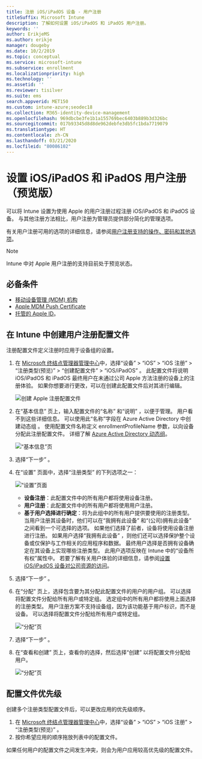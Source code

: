 ```yaml
---
title: 注册 iOS/iPadOS 设备 - 用户注册
titleSuffix: Microsoft Intune
description: 了解如何设置 iOS/iPadOS 和 iPadOS 用户注册。
keywords: ''
author: ErikjeMS
ms.author: erikje
manager: dougeby
ms.date: 10/2/2019
ms.topic: conceptual
ms.service: microsoft-intune
ms.subservice: enrollment
ms.localizationpriority: high
ms.technology: ''
ms.assetid: ''
ms.reviewer: tisilver
ms.suite: ems
search.appverid: MET150
ms.custom: intune-azure;seodec18
ms.collection: M365-identity-device-management
ms.openlocfilehash: 969dbcbe3fe1b1a155769bec6403b889b3d326bc
ms.sourcegitcommit: 017b93345d8d8de962debfe3db5fc1bda7719079
ms.translationtype: HT
ms.contentlocale: zh-CN
ms.lasthandoff: 03/21/2020
ms.locfileid: "80086102"
---
```

# <a name="set-up-iosipados-and-ipados-user-enrollment-preview"></a>设置 iOS/iPadOS 和 iPadOS 用户注册（预览版）

可以将 Intune 设置为使用 Apple 的用户注册过程注册 iOS/iPadOS 和 iPadOS 设备。 与其他注册方法相比，用户注册为管理员提供部分简化的管理选项。

有关用户注册可用的选项的详细信息，请参阅[用户注册支持的操作、密码和其他选项](ios-user-enrollment-supported-actions.md)。

> [!NOTE]
> Intune 中对 Apple 用户注册的支持目前处于预览状态。

## <a name="prerequisites"></a>必备条件
- [移动设备管理 (MDM) 机构](../fundamentals/mdm-authority-set.md)
- [Apple MDM Push Certificate](apple-mdm-push-certificate-get.md)
- [托管的 Apple ID](https://support.apple.com/guide/apple-business-manager/mdm1c9622977/web)。

## <a name="create-a-user-enrollment-profile-in-intune"></a>在 Intune 中创建用户注册配置文件

注册配置文件定义注册时应用于设备组的设置。 

1. 在 [Microsoft 终结点管理器管理中心](https://go.microsoft.com/fwlink/?linkid=2109431)中，选择“设备”   > “iOS”   > “iOS 注册”   > “注册类型(预览)”   > “创建配置文件”   > “iOS/iPadOS”  。 此配置文件将说明 iOS/iPadOS 和 iPadOS 最终用户在未通过公司 Apple 方法注册的设备上的注册体验。 如果你想要进行更改，可以在创建此配置文件后对其进行编辑。

    ![创建 Apple 注册配置文件](./media/ios-user-enrollment/create-profile.png)

2. 在“基本信息”  页上，输入配置文件的“名称”  和“说明”  ，以便于管理。 用户看不到这些详细信息。 可以使用此“名称”字段在 Azure Active Directory 中创建动态组  。 使用配置文件名称定义 enrollmentProfileName 参数，以向设备分配此注册配置文件。 详细了解 [Azure Active Directory 动态组](https://docs.microsoft.com/azure/active-directory/active-directory-groups-dynamic-membership-azure-portal#rules-for-devices)。

    ![“基本信息”页](./media/ios-user-enrollment/basics-page.png)

3. 选择“下一步”  。

4. 在“设置”  页面中，选择“注册类型”  的下列选项之一：

    ![“设置”页面](./media/ios-user-enrollment/settings-page.png)

    - **设备注册**：此配置文件中的所有用户都将使用设备注册。
    - **用户注册**：此配置文件中的所有用户都将使用用户注册。
    - **基于用户选择进行确定**：将为此组中的所有用户提供要使用的注册类型。 当用户注册其设备时，他们可以在“我拥有此设备”  和“(公司)拥有此设备”  之间看到一个可选择的选项。 如果他们选择了前者，设备将使用设备注册进行注册。 如果用户选择“我拥有此设备”  ，则他们还可以选择保护整个设备或仅保护与工作相关的应用程序和数据。 最终用户选择是否拥有设备确定在其设备上实现哪些注册类型。 此用户选项反映在 Intune 中的“设备所有权”属性中。 若要了解有关用户体验的详细信息，请参阅[设置 iOS/iPadOS 设备对公司资源的访问](https://docs.microsoft.com/mem/intune/user-help/enroll-your-device-in-intune-macos-cp)。
    
5. 选择“下一步”  。

6. 在“分配”  页上，选择包含要为其分配此配置文件的用户的用户组。 可以选择将配置文件分配给所有用户或特定组。 选定组中的所有用户都将使用上面选择的注册类型。 用户注册方案不支持设备组，因为该功能基于用户标识，而不是设备。 可以选择将配置文件分配给所有用户或特定组。

    ![“分配”页](./media/ios-user-enrollment/assignments-page.png)

7. 选择“下一步”  。

8. 在“查看和创建”  页上，查看你的选择，然后选择“创建”  以将配置文件分配给用户。

    ![“分配”页](./media/ios-user-enrollment/assignments-page.png)


## <a name="profile-priority"></a>配置文件优先级

创建多个注册类型配置文件后，可以更改应用的优先级顺序。

1. 在 [Microsoft 终结点管理器管理中心](https://go.microsoft.com/fwlink/?linkid=2109431)中，选择“设备”   > “iOS”   > “iOS 注册”   > “注册类型(预览)”  。
2. 按你希望应用的顺序拖放列表中的配置文件。

如果任何用户的配置文件之间发生冲突，则会为用户应用较高优先级的配置文件。


